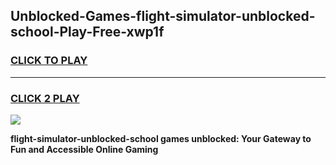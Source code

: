 
## Unblocked-Games-flight-simulator-unblocked-school-Play-Free-xwp1f
<h3>
<a href="https://premium76.site?title=flight-simulator-unblocked-school&ref=10A">CLICK TO PLAY</a></h3>
<hr>

<h3>
<a href="https://premium76.site?title=flight-simulator-unblocked-school&ref=10A">CLICK 2 PLAY</a>
  
</h3>

<a href="https://premium76.site?title=flight-simulator-unblocked-school&ref=10A"><img src="https://clearcache.store/games.png"></a>


**flight-simulator-unblocked-school games unblocked: Your Gateway to Fun and Accessible Online Gaming**
